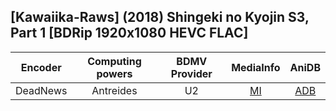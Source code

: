 ## \[Kawaiika-Raws\] (2018) Shingeki no Kyojin S3, Part 1 \[BDRip 1920x1080 HEVC FLAC\]

| Encoder  | Computing powers | BDMV Provider | MediaInfo | AniDB |
| :------: | :--------------: | :-----------: | :-------: | :---: |
| DeadNews |    Antreides     |      U2       |   [MI]    | [ADB] |

[adb]: https://anidb.net/anime/13241
[mi]: https://bin.disroot.org/?a393184d90285397#3NFk8rkGzcMGKEtiAvHro9JRNfKd4qLvgKSRvmhzxrgE
